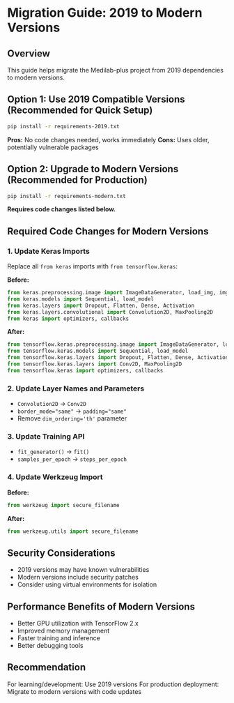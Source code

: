 # Migration Guide: 2019 to Modern Versions

## Overview
This guide helps migrate the Medilab-plus project from 2019 dependencies to modern versions.

## Option 1: Use 2019 Compatible Versions (Recommended for Quick Setup)
```bash
pip install -r requirements-2019.txt
```
**Pros:** No code changes needed, works immediately
**Cons:** Uses older, potentially vulnerable packages

## Option 2: Upgrade to Modern Versions (Recommended for Production)
```bash
pip install -r requirements-modern.txt
```
**Requires code changes listed below.**

## Required Code Changes for Modern Versions

### 1. Update Keras Imports
Replace all `from keras` imports with `from tensorflow.keras`:

**Before:**
```python
from keras.preprocessing.image import ImageDataGenerator, load_img, img_to_array
from keras.models import Sequential, load_model
from keras.layers import Dropout, Flatten, Dense, Activation
from keras.layers.convolutional import Convolution2D, MaxPooling2D
from keras import optimizers, callbacks
```

**After:**
```python
from tensorflow.keras.preprocessing.image import ImageDataGenerator, load_img, img_to_array
from tensorflow.keras.models import Sequential, load_model
from tensorflow.keras.layers import Dropout, Flatten, Dense, Activation
from tensorflow.keras.layers import Conv2D, MaxPooling2D
from tensorflow.keras import optimizers, callbacks
```

### 2. Update Layer Names and Parameters
- `Convolution2D` → `Conv2D`
- `border_mode="same"` → `padding="same"`
- Remove `dim_ordering='th'` parameter

### 3. Update Training API
- `fit_generator()` → `fit()`
- `samples_per_epoch` → `steps_per_epoch`

### 4. Update Werkzeug Import
**Before:**
```python
from werkzeug import secure_filename
```

**After:**
```python
from werkzeug.utils import secure_filename
```

## Security Considerations
- 2019 versions may have known vulnerabilities
- Modern versions include security patches
- Consider using virtual environments for isolation

## Performance Benefits of Modern Versions
- Better GPU utilization with TensorFlow 2.x
- Improved memory management
- Faster training and inference
- Better debugging tools

## Recommendation
For learning/development: Use 2019 versions
For production deployment: Migrate to modern versions with code updates
